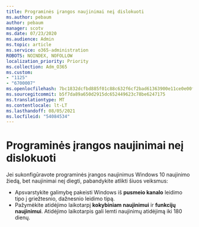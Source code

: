 ```yaml
---
title: Programinės įrangos naujinimai neį dislokuoti
ms.author: pebaum
author: pebaum
manager: scotv
ms.date: 07/23/2020
ms.audience: Admin
ms.topic: article
ms.service: o365-administration
ROBOTS: NOINDEX, NOFOLLOW
localization_priority: Priority
ms.collection: Adm_O365
ms.custom:
- "1125"
- "6700007"
ms.openlocfilehash: 7bc1832dcfbd885f01c88c632f6cf2bad61363900e11ce0e00f99a7a2dcd9f3f
ms.sourcegitcommit: b5f7da89a650d2915dc652449623c78be6247175
ms.translationtype: MT
ms.contentlocale: lt-LT
ms.lasthandoff: 08/05/2021
ms.locfileid: "54084534"
---
```

# <a name="software-updates-are-not-being-deployed"></a>Programinės įrangos naujinimai neį dislokuoti

Jei sukonfigūravote programinės įrangos naujinimus Windows 10 naujinimo žiedą, bet naujinimai neį diegti, pabandykite atlikti šiuos veiksmus:  

- Apsvarstykite galimybę pakeisti Windows iš **pusmeio kanalo** leidimo tipo į griežtesnio, dažnesnio leidimo tipą.
- Pažymėkite atidėjimo laikotarpį **kokybiniam naujinimui** ir **funkcijų naujinimui**. Atidėjimo laikotarpis gali lemti naujinimų atidėjimą iki 180 dienų.
